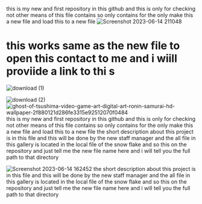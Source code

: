 this is my new and first repository in this github 
and this is only for checking 
not other means of this file contains so only contains for the only
make this a new file and load this to a new file 
![Screenshot 2023-06-14 211048](https://github.com/singhshubham3/new_desk/assets/137921108/9c11eb81-55d8-4c67-b2da-91cedfdbd6c1)
# this works same as the new file to open this contact to me and i wiill proviide a link to thi s

![download (1)](https://github.com/singhshubham3/new_desk/assets/137921108/dfd308b0-5a21-4de9-a6c8-be97d616b431)

![download (2)](https://github.com/singhshubham3/new_desk/assets/137921108/84fe56d2-faab-4dc0-9e1f-477006dfb764)
![ghost-of-tsushima-video-game-art-digital-art-ronin-samurai-hd-wallpaper-2f880121d286fe3315e92512070f0484](https://github.com/singhshubham3/new_desk/assets/137921108/b2d96921-4830-4b84-904d-084e731ed4a9)
this is my new and first repository in this github 
and this is only for checking 
not other means of this file contains so only contains for the only
make this a new file and load this to a new file the short description about this project is in this file and this will be done by the new staff manager and the all file in this gallery is located in the local file of the snow flake and so this on the repository and just tell me the new file name here and i will tell you the full path to that directory

![Screenshot 2023-06-14 162452](https://github.com/singhshubham3/new_desk/assets/137921108/f8ca10dc-40d1-4a65-ad99-767d69ab3f22)
the short description about this project is in this file and this will be done by the new staff manager and the all file in this gallery is located in the local file of the snow flake and so this on the repository and just tell me the new file name here and i will tell you the full path to that directory
